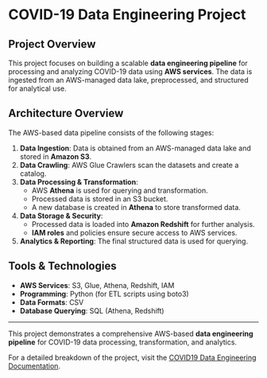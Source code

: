# COVID-19 Data Engineering Project

## Project Overview
This project focuses on building a scalable **data engineering pipeline** for processing and analyzing COVID-19 data using **AWS services**. The data is ingested from an AWS-managed data lake, preprocessed, and structured for analytical use.

## Architecture Overview
The AWS-based data pipeline consists of the following stages:
1. **Data Ingestion**: Data is obtained from an AWS-managed data lake and stored in **Amazon S3**.
2. **Data Crawling**: AWS Glue Crawlers scan the datasets and create a catalog.
3. **Data Processing & Transformation**:
   - AWS **Athena** is used for querying and transformation.
   - Processed data is stored in an S3 bucket.
   - A new database is created in **Athena** to store transformed data.
4. **Data Storage & Security**:
   - Processed data is loaded into **Amazon Redshift** for further analysis.
   - **IAM roles** and policies ensure secure access to AWS services.
5. **Analytics & Reporting**: The final structured data is used for querying.

## Tools & Technologies
- **AWS Services**: S3, Glue, Athena, Redshift, IAM
- **Programming**: Python (for ETL scripts using boto3)
- **Data Formats**: CSV
- **Database Querying**: SQL (Athena, Redshift)

---
This project demonstrates a comprehensive AWS-based **data engineering pipeline** for COVID-19 data processing, transformation, and analytics.


For a detailed breakdown of the project, visit the [COVID19 Data Engineering Documentation](https://devengine.notion.site/COVID19-Data-Engineering-Project-18632fa5808880d289edda50b8c5f857).
